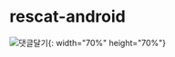 # rescat-android



![댓글달기](https://user-images.githubusercontent.com/26568800/73244030-54433780-41ec-11ea-8a5c-1f74a330bc7a.gif){: width="70%" height="70%"}
